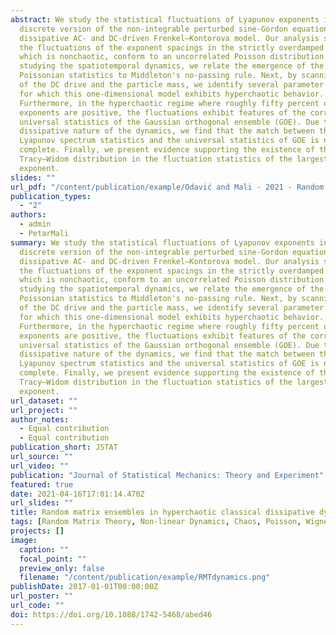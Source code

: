 ```yaml
---
abstract: We study the statistical fluctuations of Lyapunov exponents in the
  discrete version of the non-integrable perturbed sine-Gordon equation, the
  dissipative AC- and DC-driven Frenkel–Kontorova model. Our analysis shows that
  the fluctuations of the exponent spacings in the strictly overdamped limit,
  which is nonchaotic, conform to an uncorrelated Poisson distribution. By
  studying the spatiotemporal dynamics, we relate the emergence of the
  Poissonian statistics to Middleton's no-passing rule. Next, by scanning values
  of the DC drive and the particle mass, we identify several parameter regions
  for which this one-dimensional model exhibits hyperchaotic behavior.
  Furthermore, in the hyperchaotic regime where roughly fifty percent of the
  exponents are positive, the fluctuations exhibit features of the correlated
  universal statistics of the Gaussian orthogonal ensemble (GOE). Due to the
  dissipative nature of the dynamics, we find that the match between the
  Lyapunov spectrum statistics and the universal statistics of GOE is not
  complete. Finally, we present evidence supporting the existence of the
  Tracy–Widom distribution in the fluctuation statistics of the largest Lyapunov
  exponent.
slides: ""
url_pdf: "/content/publication/example/Odavić and Mali - 2021 - Random matrix ensembles in hyperchaotic classical.pdf"
publication_types:
  - "2"
authors:
  - admin
  - PetarMali
summary: We study the statistical fluctuations of Lyapunov exponents in the
  discrete version of the non-integrable perturbed sine-Gordon equation, the
  dissipative AC- and DC-driven Frenkel–Kontorova model. Our analysis shows that
  the fluctuations of the exponent spacings in the strictly overdamped limit,
  which is nonchaotic, conform to an uncorrelated Poisson distribution. By
  studying the spatiotemporal dynamics, we relate the emergence of the
  Poissonian statistics to Middleton's no-passing rule. Next, by scanning values
  of the DC drive and the particle mass, we identify several parameter regions
  for which this one-dimensional model exhibits hyperchaotic behavior.
  Furthermore, in the hyperchaotic regime where roughly fifty percent of the
  exponents are positive, the fluctuations exhibit features of the correlated
  universal statistics of the Gaussian orthogonal ensemble (GOE). Due to the
  dissipative nature of the dynamics, we find that the match between the
  Lyapunov spectrum statistics and the universal statistics of GOE is not
  complete. Finally, we present evidence supporting the existence of the
  Tracy–Widom distribution in the fluctuation statistics of the largest Lyapunov
  exponent.
url_dataset: ""
url_project: ""
author_notes:
  - Equal contribution
  - Equal contribution
publication_short: JSTAT
url_source: ""
url_video: ""
publication: "Journal of Statistical Mechanics: Theory and Experiment"
featured: true
date: 2021-04-16T17:01:14.470Z
url_slides: ""
title: Random matrix ensembles in hyperchaotic classical dissipative dynamic systems
tags: [Random Matrix Theory, Non-linear Dynamics, Chaos, Poisson, Wigner-Dyson, Lyapunov exponent, Middleton no-passing rule, Overdamped systems]
projects: []
image:
  caption: ""
  focal_point: ""
  preview_only: false
  filename: "/content/publication/example/RMTdynamics.png"
publishDate: 2017-01-01T00:00:00Z
url_poster: ""
url_code: ""
doi: https://doi.org/10.1088/1742-5468/abed46
---
```

